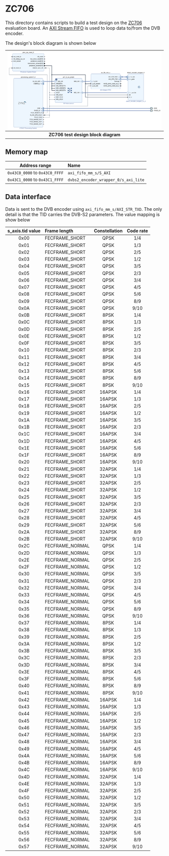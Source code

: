# ZC706

This directory contains scripts to build a test design on the [ZC706] evaluation
board. An [AXI Stream FIFO] is used to loop data to/from the DVB encoder.

The design's block diagram is shown below

| ![ZC706 test design block diagram](../../../misc/zc706_test_design.png) |
| :---:                                                                   |
| **ZC706 test design block diagram**                                     |

## Memory map

| Address range                  | Name                                 |
| :---:                          | :---                                 |
| `0x43C0_0000` to `0x43C0_FFFF` | `axi_fifo_mm_s/S_AXI`                |
| `0x43C1_0000` to `0x43C1_FFFF` | `dvbs2_encoder_wrapper_0/s_axi_lite` |

## Data interface

Data is sent to the DVB encoder using `axi_fifo_mm_s/AXI_STR_TXD`. The only detail
is that the TID carries the DVB-S2 parameters. The value mapping is show below

| s_axis.tid value | Frame length    | Constellation | Code rate |
| :---:            | :----           | :---:         | :---:     |
| 0x00             | FECFRAME_SHORT  | QPSK          | 1/4       |
| 0x01             | FECFRAME_SHORT  | QPSK          | 1/3       |
| 0x02             | FECFRAME_SHORT  | QPSK          | 2/5       |
| 0x03             | FECFRAME_SHORT  | QPSK          | 1/2       |
| 0x04             | FECFRAME_SHORT  | QPSK          | 3/5       |
| 0x05             | FECFRAME_SHORT  | QPSK          | 2/3       |
| 0x06             | FECFRAME_SHORT  | QPSK          | 3/4       |
| 0x07             | FECFRAME_SHORT  | QPSK          | 4/5       |
| 0x08             | FECFRAME_SHORT  | QPSK          | 5/6       |
| 0x09             | FECFRAME_SHORT  | QPSK          | 8/9       |
| 0x0A             | FECFRAME_SHORT  | QPSK          | 9/10      |
| 0x0B             | FECFRAME_SHORT  | 8PSK          | 1/4       |
| 0x0C             | FECFRAME_SHORT  | 8PSK          | 1/3       |
| 0x0D             | FECFRAME_SHORT  | 8PSK          | 2/5       |
| 0x0E             | FECFRAME_SHORT  | 8PSK          | 1/2       |
| 0x0F             | FECFRAME_SHORT  | 8PSK          | 3/5       |
| 0x10             | FECFRAME_SHORT  | 8PSK          | 2/3       |
| 0x11             | FECFRAME_SHORT  | 8PSK          | 3/4       |
| 0x12             | FECFRAME_SHORT  | 8PSK          | 4/5       |
| 0x13             | FECFRAME_SHORT  | 8PSK          | 5/6       |
| 0x14             | FECFRAME_SHORT  | 8PSK          | 8/9       |
| 0x15             | FECFRAME_SHORT  | 8PSK          | 9/10      |
| 0x16             | FECFRAME_SHORT  | 16APSK        | 1/4       |
| 0x17             | FECFRAME_SHORT  | 16APSK        | 1/3       |
| 0x18             | FECFRAME_SHORT  | 16APSK        | 2/5       |
| 0x19             | FECFRAME_SHORT  | 16APSK        | 1/2       |
| 0x1A             | FECFRAME_SHORT  | 16APSK        | 3/5       |
| 0x1B             | FECFRAME_SHORT  | 16APSK        | 2/3       |
| 0x1C             | FECFRAME_SHORT  | 16APSK        | 3/4       |
| 0x1D             | FECFRAME_SHORT  | 16APSK        | 4/5       |
| 0x1E             | FECFRAME_SHORT  | 16APSK        | 5/6       |
| 0x1F             | FECFRAME_SHORT  | 16APSK        | 8/9       |
| 0x20             | FECFRAME_SHORT  | 16APSK        | 9/10      |
| 0x21             | FECFRAME_SHORT  | 32APSK        | 1/4       |
| 0x22             | FECFRAME_SHORT  | 32APSK        | 1/3       |
| 0x23             | FECFRAME_SHORT  | 32APSK        | 2/5       |
| 0x24             | FECFRAME_SHORT  | 32APSK        | 1/2       |
| 0x25             | FECFRAME_SHORT  | 32APSK        | 3/5       |
| 0x26             | FECFRAME_SHORT  | 32APSK        | 2/3       |
| 0x27             | FECFRAME_SHORT  | 32APSK        | 3/4       |
| 0x28             | FECFRAME_SHORT  | 32APSK        | 4/5       |
| 0x29             | FECFRAME_SHORT  | 32APSK        | 5/6       |
| 0x2A             | FECFRAME_SHORT  | 32APSK        | 8/9       |
| 0x2B             | FECFRAME_SHORT  | 32APSK        | 9/10      |
| 0x2C             | FECFRAME_NORMAL | QPSK          | 1/4       |
| 0x2D             | FECFRAME_NORMAL | QPSK          | 1/3       |
| 0x2E             | FECFRAME_NORMAL | QPSK          | 2/5       |
| 0x2F             | FECFRAME_NORMAL | QPSK          | 1/2       |
| 0x30             | FECFRAME_NORMAL | QPSK          | 3/5       |
| 0x31             | FECFRAME_NORMAL | QPSK          | 2/3       |
| 0x32             | FECFRAME_NORMAL | QPSK          | 3/4       |
| 0x33             | FECFRAME_NORMAL | QPSK          | 4/5       |
| 0x34             | FECFRAME_NORMAL | QPSK          | 5/6       |
| 0x35             | FECFRAME_NORMAL | QPSK          | 8/9       |
| 0x36             | FECFRAME_NORMAL | QPSK          | 9/10      |
| 0x37             | FECFRAME_NORMAL | 8PSK          | 1/4       |
| 0x38             | FECFRAME_NORMAL | 8PSK          | 1/3       |
| 0x39             | FECFRAME_NORMAL | 8PSK          | 2/5       |
| 0x3A             | FECFRAME_NORMAL | 8PSK          | 1/2       |
| 0x3B             | FECFRAME_NORMAL | 8PSK          | 3/5       |
| 0x3C             | FECFRAME_NORMAL | 8PSK          | 2/3       |
| 0x3D             | FECFRAME_NORMAL | 8PSK          | 3/4       |
| 0x3E             | FECFRAME_NORMAL | 8PSK          | 4/5       |
| 0x3F             | FECFRAME_NORMAL | 8PSK          | 5/6       |
| 0x40             | FECFRAME_NORMAL | 8PSK          | 8/9       |
| 0x41             | FECFRAME_NORMAL | 8PSK          | 9/10      |
| 0x42             | FECFRAME_NORMAL | 16APSK        | 1/4       |
| 0x43             | FECFRAME_NORMAL | 16APSK        | 1/3       |
| 0x44             | FECFRAME_NORMAL | 16APSK        | 2/5       |
| 0x45             | FECFRAME_NORMAL | 16APSK        | 1/2       |
| 0x46             | FECFRAME_NORMAL | 16APSK        | 3/5       |
| 0x47             | FECFRAME_NORMAL | 16APSK        | 2/3       |
| 0x48             | FECFRAME_NORMAL | 16APSK        | 3/4       |
| 0x49             | FECFRAME_NORMAL | 16APSK        | 4/5       |
| 0x4A             | FECFRAME_NORMAL | 16APSK        | 5/6       |
| 0x4B             | FECFRAME_NORMAL | 16APSK        | 8/9       |
| 0x4C             | FECFRAME_NORMAL | 16APSK        | 9/10      |
| 0x4D             | FECFRAME_NORMAL | 32APSK        | 1/4       |
| 0x4E             | FECFRAME_NORMAL | 32APSK        | 1/3       |
| 0x4F             | FECFRAME_NORMAL | 32APSK        | 2/5       |
| 0x50             | FECFRAME_NORMAL | 32APSK        | 1/2       |
| 0x51             | FECFRAME_NORMAL | 32APSK        | 3/5       |
| 0x52             | FECFRAME_NORMAL | 32APSK        | 2/3       |
| 0x53             | FECFRAME_NORMAL | 32APSK        | 3/4       |
| 0x54             | FECFRAME_NORMAL | 32APSK        | 4/5       |
| 0x55             | FECFRAME_NORMAL | 32APSK        | 5/6       |
| 0x56             | FECFRAME_NORMAL | 32APSK        | 8/9       |
| 0x57             | FECFRAME_NORMAL | 32APSK        | 9/10      |


[build_directory]: github.com/phase4ground/dvb_fpga/tree/master/build/vivado/zc706
[zc706]: https://www.xilinx.com/products/boards-and-kits/ek-z7-zc706-g.html
[AXI Stream FIFO]: https://www.xilinx.com/support/documentation/ip_documentation/axi_fifo_mm_s/v4_1/pg080-axi-fifo-mm-s.pdf

